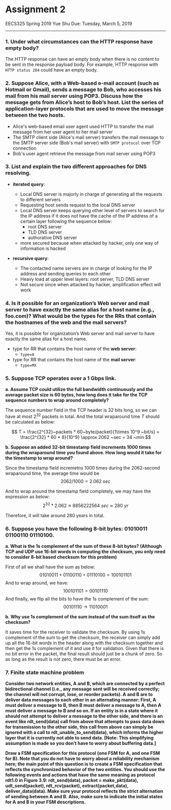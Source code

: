 # Assignment 2
EECS325 Spring 2019
Yue Shu
Due: Tuesday, March 5, 2019

---

### 1. Under what circumstances can the HTTP response have empty body?

The HTTP response can have an empty body when there is no content to be sent in the response payload body. 
For example, HTTP response with `HTTP status 204` could have an empty body. 

### 2. Suppose Alice, with a Web-based e-mail account (such as Hotmail or Gmail), sends a message to Bob, who accesses his mail from his mail server using POP3. Discuss how the message gets from Alice’s host to Bob’s host. List the series of application-layer protocols that are used to move the message between the two hosts.

- Alice's web-based email user agent used HTTP to transfer the mail message from her user agent to her mail server
- The SMTP client side (Alice's mail server) transfers the mail message to the SMTP server side (Bob's mail server) with `SMTP protocol` over TCP connection
- Bob's user agent retrieve the message from mail server using POP3

### 3. List and explain the two different approaches for DNS resolving.

- **iterated query**:
  - Local DNS server is majorly in charge of generating all the requests to different servers
  - Requesting host sends request to the local DNS server
  - Local DNS server keeps querying other level of servers to search for the IP address if it does not have the cache of the IP address of a certain layer following the sequence below:
    - root DNS server
    - TLD DNS server
    - authorative DNS server
  - more secured because when attacked by hacker, only one way of information is hacked

- **recursive query**:
  - The contacted name servers are in charge of looking for the IP address and sending queries to each other
  - Heavy load at upper level layers: root server, TLD DNS server
  - Not secure since when attacked by hacker, amplification effect will  work

### 4. Is it possible for an organization’s Web server and mail server to have exactly the same alias for a host name (e.g., foo.com)? What would be the types for the RRs that contain the hostnames of the web and the mail servers?

Yes, it is possible for organization’s Web server and mail server to have exactly the same alias for a host name. 
- type for RR that contains the host name of the **web server**:
  - `type=A`
- type for RR that contains the host name of the **mail server**:
  - `type=MX`

### 5. Suppose TCP operates over a 1 Gbps link.

**a. Assume TCP could utilize the full bandwidth continuously and the average packet size is 60 bytes, how long does it take for the TCP sequence numbers to wrap around completely?**

The sequence number field in the TCP header is 32 bits long, so we can have at most $2^{32}$ packets in total. And the total wraparound time $T$ should be calculated as below:

$$
T = \frac{2^{32}~packets * 60~byte/packet}{1\times 10^9 ~bit/s} = \frac{2^{32} * 60 * 8}{10^9} \approx 2062 ~sec = 34 ~min
$$

**b. Suppose an added 32-bit timestamp field increments 1000 times during the wraparound time you found above. How long would it take for the timestamp to wrap around?**

Since the timestamp field incremetns 1000 times during the $2062$-second wraparound time, the average time would be 
$$
2062 / 1000 = 2.062 ~sec
$$

And to wrap around the timestamp field completely, we may have the expression as below:
$$
2^{32} * 2.062 \approx 8856222564 ~sec \approx 280 ~yr
$$

Therefore, it will take around 280 years in total.

### 6. Suppose you have the following 8-bit bytes: 01010011 01100110 01110100.

**a. What is the 1s complement of the sum of these 8-bit bytes? (Although TCP and UDP use 16-bit words in computing the checksum, you only need to consider 8-bit based checksum for this problem)**

First of all we shall have the sum as below:
$$
01010011 + 01100110 + 01110100 = 100101101
$$
And to wrap around, we have: 
$$
100101101 = 00101110
$$
And finally, we flip all the bits to have the 1s complement of the sum: 
$$
00101110 \rightarrow 11010001
$$

**b. Why use 1s complement of the sum instead of the sum itself as the checksum?**

It saves time for the receiver to validate the checksum. By using 1s complement of the sum to get the checksum, the receiver can simply add up all the 16-bit words in the header along with the checksum together and then get the 1s complement of it and use it for validation. Given that there is no bit error in the packet, the final result should just be a chunk of zero. So as long as the result is not zero, there must be an error. 

### 7. Finite state machine problem

**Consider two network entities, A and B, which are connected by a perfect bidirectional channel (i.e., any message sent will be received correctly; the channel will not corrupt, lose, or reorder packets). A and B are to deliver data messages to each other in an alternating manner: First, A must deliver a message to B, then B must deliver a message to A, then A must deliver a message to B and so on. If an entity is in a state where it should not attempt to deliver a message to the other side, and there is an event like rdt_send(data) call from above that attempts to pass data down for transmission to the other side, this call from above can simply be ignored with a call to rdt_unable_to_send(data), which informs the higher layer that it is currently not able to send data. [Note: This simplifying assumption is made so you don’t have to worry about buffering data.]**

**Draw a FSM specification for this protocol (one FSM for A, and one FSM for B). Note that you do not have to worry about a reliability mechanism here; the main point of this question is to create a FSM specification that reflects the synchronized behavior of the two entities. You should use the following events and actions that have the same meaning as protocol rdt1.0 in Figure 3.9: rdt_send(data), packet = make_pkt(data), udt_send(packet), rdt_rcv(packet), extract(packet,data), deliver_data(data). Make sure your protocol reflects the strict alternation of sending between A and B. Also, make sure to indicate the initial states for A and B in your FSM descriptions.**


























